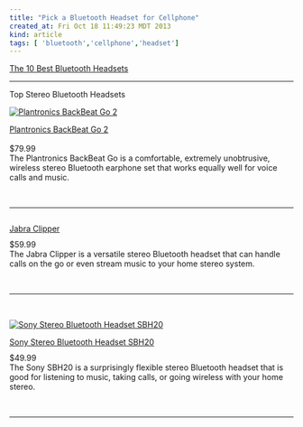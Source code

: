 ```yaml
---
title: "Pick a Bluetooth Headset for Cellphone"
created_at: Fri Oct 18 11:49:23 MDT 2013
kind: article
tags: [ 'bluetooth','cellphone','headset']
---
```


[The 10 Best Bluetooth Headsets](http://www.pcmag.com/article2/0,2817,2369586,00.asp)

<hr>
<p>Top Stereo Bluetooth Headsets</p>
<p><a class="" href="http://www.pcmag.com/article2/0,2817,2422584,00.asp"><img alt="Plantronics BackBeat Go 2" border="0" class="left" src="http://www1.pcmag.com/media/images/397324-plantronics-backbeat-go-2.jpg?thumb=y"></a></p>
<div>
  <p>
  <span class="product"><a class="" href="http://www.pcmag.com/article2/0,2817,2422584,00.asp">Plantronics BackBeat Go 2 </a>
  </span>
  <br>
  <img src="http://www.pcmag.com/images/pcm_4_dot.gif" border="0" alt="" width="55" height="11"> 
  <img src="http://common.ziffdavisinternet.com/util_get_image/22/0,,i=225133,00.gif" border="0" alt="">
  <br> $79.99<br> 
  <a class="zdcse zdcse-block zdcse-buybtn zdcse-no-paren" data-affiliate-pcmag="39575" style="display: none;">
    <strong>%displayPrice%</strong> at %seller%
  </a> 
  The Plantronics BackBeat Go is a comfortable, extremely unobtrusive, wireless stereo Bluetooth earphone set that works equally well for voice calls and music.          
  </p>
</div>
<br> 
<hr>



<p><a class="" href="http://www.pcmag.com/article2/0,2817,2405745,00.asp"><img alt="" border="0" class="left" src="http://www4.pcmag.com/media/images/349551-jabra-clipper.jpg?thumb=y"></a></p>
<div>
<p><span class="product"><a class="" href="http://www.pcmag.com/article2/0,2817,2405745,00.asp">Jabra Clipper </a></span><br> <img src="http://www.pcmag.com/images/pcm_4_dot.gif" border="0" alt="" width="55" height="11"><br> $59.99<br> <a class="zdcse zdcse-block zdcse-buybtn zdcse-no-paren" data-affiliate-pcmag="37006" style="display: none;"><strong>%displayPrice%</strong> at %seller%</a> The Jabra Clipper is a versatile stereo Bluetooth headset that can handle calls on the go or even stream music to your home stereo system.          </p>
</div>
<br> 
<hr>
<br>



<p><a class="" href="http://www.pcmag.com/article2/0,2817,2417963,00.asp"><img alt="Sony Stereo Bluetooth Headset SBH20" border="0" class="left" src="http://www3.pcmag.com/media/images/388225-sony-stereo-bluetooth-headset-sbh20.jpg?thumb=y"></a></p>
<div>
<p><span class="product"><a class="" href="http://www.pcmag.com/article2/0,2817,2417963,00.asp">Sony Stereo Bluetooth Headset SBH20 </a></span><br> <img src="http://www.pcmag.com/images/pcm_4_dot.gif" border="0" alt="" width="55" height="11"><br> $49.99<br> <a class="zdcse zdcse-block zdcse-buybtn zdcse-no-paren" data-affiliate-pcmag="38958" style="display: none;"><strong>%displayPrice%</strong> at %seller%</a> The Sony SBH20 is a surprisingly flexible stereo Bluetooth headset that is good for listening to music, taking calls, or going wireless with your home stereo.          </p>
</div>
<br> 
<hr>
<br>
